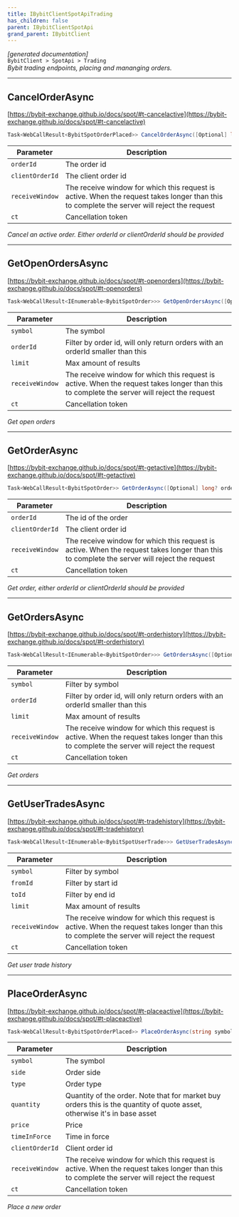 ```yaml
---
title: IBybitClientSpotApiTrading
has_children: false
parent: IBybitClientSpotApi
grand_parent: IBybitClient
---
```

*[generated documentation]*  
`BybitClient > SpotApi > Trading`  
*Bybit trading endpoints, placing and mananging orders.*
  

***

## CancelOrderAsync  

[https://bybit-exchange.github.io/docs/spot/#t-cancelactive](https://bybit-exchange.github.io/docs/spot/#t-cancelactive)  
<p>

```csharp  
Task<WebCallResult<BybitSpotOrderPlaced>> CancelOrderAsync([Optional] long? orderId, [Optional] string? clientOrderId, [Optional] long? receiveWindow, [Optional] CancellationToken ct);  
```  

|Parameter|Description|
|---|---|
|`orderId`|The order id|
|`clientOrderId`|The client order id|
|`receiveWindow`|The receive window for which this request is active. When the request takes longer than this to complete the server will reject the request|
|`ct`|Cancellation token|

*Cancel an active order. Either orderId or clientOrderId should be provided*  

</p>

***

## GetOpenOrdersAsync  

[https://bybit-exchange.github.io/docs/spot/#t-openorders](https://bybit-exchange.github.io/docs/spot/#t-openorders)  
<p>

```csharp  
Task<WebCallResult<IEnumerable<BybitSpotOrder>>> GetOpenOrdersAsync([Optional] string? symbol, [Optional] long? orderId, [Optional] int? limit, [Optional] long? receiveWindow, [Optional] CancellationToken ct);  
```  

|Parameter|Description|
|---|---|
|`symbol`|The symbol|
|`orderId`|Filter by order id, will only return orders with an orderId smaller than this|
|`limit`|Max amount of results|
|`receiveWindow`|The receive window for which this request is active. When the request takes longer than this to complete the server will reject the request|
|`ct`|Cancellation token|

*Get open orders*  

</p>

***

## GetOrderAsync  

[https://bybit-exchange.github.io/docs/spot/#t-getactive](https://bybit-exchange.github.io/docs/spot/#t-getactive)  
<p>

```csharp  
Task<WebCallResult<BybitSpotOrder>> GetOrderAsync([Optional] long? orderId, [Optional] string? clientOrderId, [Optional] long? receiveWindow, [Optional] CancellationToken ct);  
```  

|Parameter|Description|
|---|---|
|`orderId`|The id of the order|
|`clientOrderId`|The client order id|
|`receiveWindow`|The receive window for which this request is active. When the request takes longer than this to complete the server will reject the request|
|`ct`|Cancellation token|

*Get order, either orderId or clientOrderId should be provided*  

</p>

***

## GetOrdersAsync  

[https://bybit-exchange.github.io/docs/spot/#t-orderhistory](https://bybit-exchange.github.io/docs/spot/#t-orderhistory)  
<p>

```csharp  
Task<WebCallResult<IEnumerable<BybitSpotOrder>>> GetOrdersAsync([Optional] string? symbol, [Optional] long? orderId, [Optional] int? limit, [Optional] long? receiveWindow, [Optional] CancellationToken ct);  
```  

|Parameter|Description|
|---|---|
|`symbol`|Filter by symbol|
|`orderId`|Filter by order id, will only return orders with an orderId smaller than this|
|`limit`|Max amount of results|
|`receiveWindow`|The receive window for which this request is active. When the request takes longer than this to complete the server will reject the request|
|`ct`|Cancellation token|

*Get orders*  

</p>

***

## GetUserTradesAsync  

[https://bybit-exchange.github.io/docs/spot/#t-tradehistory](https://bybit-exchange.github.io/docs/spot/#t-tradehistory)  
<p>

```csharp  
Task<WebCallResult<IEnumerable<BybitSpotUserTrade>>> GetUserTradesAsync([Optional] string? symbol, [Optional] long? fromId, [Optional] long? toId, [Optional] int? limit, [Optional] long? receiveWindow, [Optional] CancellationToken ct);  
```  

|Parameter|Description|
|---|---|
|`symbol`|Filter by symbol|
|`fromId`|Filter by start id|
|`toId`|Filter by end id|
|`limit`|Max amount of results|
|`receiveWindow`|The receive window for which this request is active. When the request takes longer than this to complete the server will reject the request|
|`ct`|Cancellation token|

*Get user trade history*  

</p>

***

## PlaceOrderAsync  

[https://bybit-exchange.github.io/docs/spot/#t-placeactive](https://bybit-exchange.github.io/docs/spot/#t-placeactive)  
<p>

```csharp  
Task<WebCallResult<BybitSpotOrderPlaced>> PlaceOrderAsync(string symbol, OrderSide side, OrderType type, decimal quantity, [Optional] decimal? price, [Optional] TimeInForce? timeInForce, [Optional] string? clientOrderId, [Optional] long? receiveWindow, [Optional] CancellationToken ct);  
```  

|Parameter|Description|
|---|---|
|`symbol`|The symbol|
|`side`|Order side|
|`type`|Order type|
|`quantity`|Quantity of the order. Note that for market buy orders this is the quantity of quote asset, otherwise it's in base asset|
|`price`|Price|
|`timeInForce`|Time in force|
|`clientOrderId`|Client order id|
|`receiveWindow`|The receive window for which this request is active. When the request takes longer than this to complete the server will reject the request|
|`ct`|Cancellation token|

*Place a new order*  

</p>
